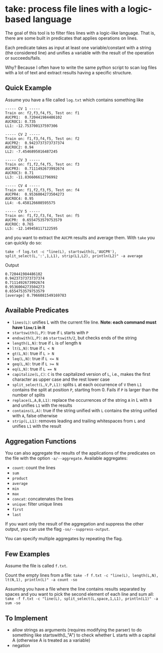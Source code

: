# take: process file lines with a logic-based language

The goal of this tool is to filter files lines with a logic-like language.
That is, there are some built in predicates that applies operations on lines.

Each predicate takes as input at least one variable/constant with a string (the considered line) and unifies a variable with the result of the operation or succeeds/fails.

Why? Because I often have to write the same python script to scan log files with a lot of text and extract results having a specific structure.

## Quick Example
Assume you have a file called `log.txt` which contains something like
```
----- CV 1 ----- 
Train on: f2,f3,f4,f5, Test on: f1
AUCPR1:  0.720441984486102
AUCROC1: 0.735
LL1: -12.753700137597306

----- CV 2 ----- 
Train on: f1,f3,f4,f5, Test on: f2
AUCPR2:  0.9423737373737374
AUCROC2: 0.94
LL2: -7.4546895016487245

----- CV 3 ----- 
Train on: f1,f2,f4,f5, Test on: f3
AUCPR3:  0.7111492673992674
AUCROC3: 0.71
LL3: -11.836606612796992

----- CV 4 ----- 
Train on: f1,f2,f3,f5, Test on: f4
AUCPR4:  0.9536004273504273
AUCROC4: 0.95
LL4: -6.458126608595575

----- CV 5 ----- 
Train on: f1,f2,f3,f4, Test on: f5
AUCPR:  0.6554753579753579
AUCROC: 0.765
LL5: -12.149458117122595
```
and you want to extract the `AUCPR` results and average them.
With `take` you can quickly do so:
```
take -f log.txt -c "line(L), startswith(L,'AUCPR'), split_select(L,':',1,L1), strip(L1,L2), println(L2)" -a average
```
Output
```
0.720441984486102
0.9423737373737374
0.7111492673992674
0.9536004273504273
0.6554753579753579
[average] 0.7966081549169783
```


## Available Predicates
- `lines(L)`: unifies L with the current file line. **Note: each command must have `line/1` in it**
- `startswith(L,P)`: true if `L` starts with `P`
- `endswith(L,P)`: as `startswith/2`, but checks ends of the string
- `length(L,N)`: true if `L` is of length `N`
- `lt(L,N)`: true if `L < N`
- `gt(L,N)`: true if `L > N`
- `leq(L,N)`: true if `L <= N`
- `geq(L,N)`: true if `L >= N`
- `eq(L,N)`: true if `L == N`
- `capitalize(L,C)`: `C` is the capitalized version of `L`, i.e., makes the first character as upper case and the rest lower case
- `split_select(L,V,P,L1)`: splits `L` at each occurrence of `V` then `L1` contains the split at position `P`, starting from 0. Fails if `P` is larger than the number of splits
- `replace(L,A,B,L1)`: replace the occurrences of the string `A` in L with `B` and unifies `L1` with the results
- `contains(L,A)`: true if the string unified with `L` contains the string unified with `A`, false otherwise
- `strip(L,L1)`: removes leading and trailing whitespaces from `L` and unifies `L1` with the result

## Aggregation Functions
You can also aggregate the results of the applications of the predicates on the file with the option `-a/--aggregate`.
Available aggregates:
- `count`: count the lines
- `sum`
- `product`
- `average`
- `min`
- `max`
- `concat`: concatenates the lines
- `unique`: filter unique lines
- `first`
- `last`

If you want only the result of the aggregation and suppress the other output, you can use the flag `-so/--suppress-output`.

You can specify multiple aggregates by repeating the flag.

## Few Examples

Assume the file is called `f.txt`.

Count the empty lines from a file: `take -f f.txt -c "line(L), length(L,N), lt(N,1), println(L)" -a count -so`

Assuming you have a file where the line contains results separated by spaces and you want to pick the second element of each line and sum all: `take -f f.txt -c "line(L), split_select(L,space,1,L1), println(L1)" -a sum -so`


## To Implement
- allow strings as arguments (requires modifying the parser) to do something like startswith(L,"A") to check whether L starts with a capital A (otherwise A is treated as a variable)
- negation

<!-- 
Example command:  uv run take -f f.txt -c "line(L), split_select(L,space,4,L1), split_select(L,space,5,L2), print(L1),println(L2)"

I can escape startswith by doing

# i need to specify the allowed arguments directions
for instance, the second and third arguments must be ground
otherwise it does not work
split_select(L,",",2,L2)
but also, if line is 10,20,1,2
split_select(L,",",2,L2) -> L2 = 1
split_select(L,",",L2,L3) -> L3 = 20
concat(L2,L3,L4) (i.e., concat(L2,L3,"",L4)) ->  L4 = 120


ma con
split_select(L,",",E,L2), gt(E,3)


s = [...]
for i in range(len(s)):
    rem = i % split_size
    # print(rem, i)
    if rem == 1:
        print(s[i])



lines(L), length(L,N,L1), gt(N,4), startswith(L1,"v"), lt(N,7), print(L1)


se file
v0,2,6
a,v
v,6,4544

L = 
"v0,2,6"
"a,v"
"v,6,4544"

applico length(L,N,L1)
L1 = L
N = [6,3,8]

applico gt(N,4) ed L1 diventa
L1 = 
"v0,2,6"
"v,6,4544"

applico startswith(L1,"v"),
L2 = 
"v0,2,6"
"v,6,4544"

ora lt(N,7)
questo si deve riflettere su L2, quindi
L2 = 
"v0,2,6" 


lines(L), length(L,N), gt(N,4), startswith(L,"v"), lt(N,7), print(L)

line(L), length(L,3), append(L) -->